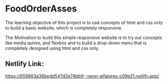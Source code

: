 # FoodOrderAsses
The learning objective of this project is to use concepts of html and css only to build a basic website, which is completely responsive.


The Motivation to build this simple responsive website is to try out concepts like media quires, and flexbox and to build a drop-down menu that is completely designed using html and css only.

## Netlify Link:
https://659663a36bedd547d2e74bb9--neon-alfajores-c09e21.netlify.app/


